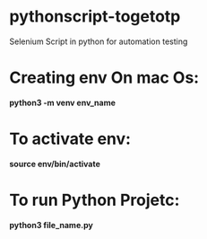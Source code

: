# pythonscript-togetotp
Selenium Script in python for automation testing

# Creating env On mac Os:

**python3 -m venv env_name**

# To activate env:
**source env/bin/activate**

# To run Python Projetc:

**python3 file_name.py**
